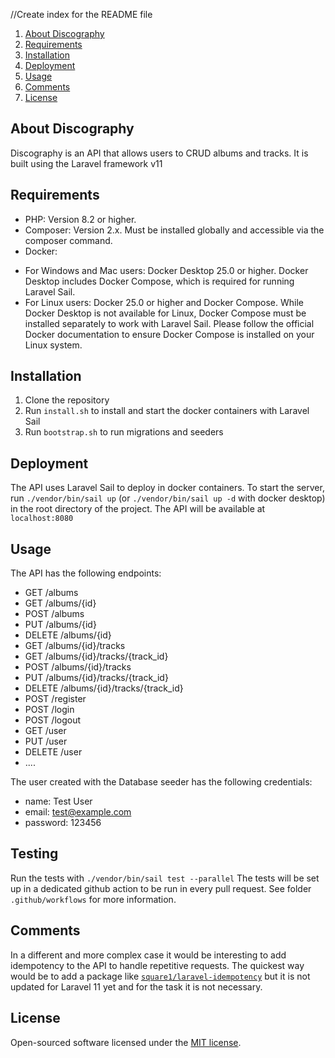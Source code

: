 //Create index for the README file

1. [About Discography](#about-discography)
2. [Requirements](#requirements)
3. [Installation](#installation)
4. [Deployment](#deployment)
5. [Usage](#usage)
6. [Comments](#comments)
7. [License](#license)

## About Discography

Discography is an API that allows users to CRUD albums and tracks. It is built using the Laravel framework v11

## Requirements

- PHP: Version 8.2 or higher.
- Composer: Version 2.x. Must be installed globally and accessible via the composer command.
- Docker:
* For Windows and Mac users: Docker Desktop 25.0 or higher. Docker Desktop includes Docker Compose, which is required for running Laravel Sail.
* For Linux users: Docker 25.0 or higher and Docker Compose. While Docker Desktop is not available for Linux, Docker Compose must be installed separately to work with Laravel Sail. Please follow the official Docker documentation to ensure Docker Compose is installed on your Linux system.

## Installation

1. Clone the repository
2. Run `install.sh` to install and start the docker containers with Laravel Sail
2. Run `bootstrap.sh` to run migrations and seeders

## Deployment

The API uses Laravel Sail to deploy in docker containers. To start the server, run `./vendor/bin/sail up` (or `./vendor/bin/sail up -d` with docker desktop) in the root directory of the project. The API will be available at `localhost:8080`

## Usage

The API has the following endpoints:

- GET /albums
- GET /albums/{id}
- POST /albums
- PUT /albums/{id}
- DELETE /albums/{id}
- GET /albums/{id}/tracks
- GET /albums/{id}/tracks/{track_id}
- POST /albums/{id}/tracks
- PUT /albums/{id}/tracks/{track_id} 
- DELETE /albums/{id}/tracks/{track_id}
- POST /register
- POST /login
- POST /logout
- GET /user
- PUT /user
- DELETE /user
- ....

The user created with the Database seeder has the following credentials:
- name: Test User
- email: test@example.com
- password: 123456

## Testing

Run the tests with `./vendor/bin/sail test --parallel`
The tests will be set up in a dedicated github action to be run in every pull request. See folder `.github/workflows` for more information.

## Comments

In a different and more complex case it would be interesting to add idempotency to the API to handle repetitive requests.
The quickest way would be to add a package like [`square1/laravel-idempotency`](https://packagist.org/packages/square1/laravel-idempotency) but it is not updated for Laravel 11 yet and for the task it is not necessary.

## License

Open-sourced software licensed under the [MIT license](https://opensource.org/licenses/MIT).
